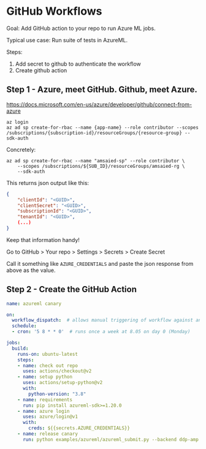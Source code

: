 # GitHub Workflows

Goal: Add GitHub action to your repo to run Azure ML jobs.

Typical use case: Run suite of tests in AzureML.

Steps:
1. Add secret to github to authenticate the workflow
2. Create github action


## Step 1 - Azure, meet GitHub. Github, meet Azure.

https://docs.microsoft.com/en-us/azure/developer/github/connect-from-azure


```
az login
az ad sp create-for-rbac --name {app-name} --role contributor --scopes /subscriptions/{subscription-id}/resourceGroups/{resource-group} --sdk-auth
```

Concretely:

```
az ad sp create-for-rbac --name "amsaied-sp" --role contributor \
    --scopes /subscriptions/${SUB_ID}/resourceGroups/amsaied-rg \
    --sdk-auth
```

This returns json output like this:

```json
{
    "clientId": "<GUID>",
    "clientSecret": "<GUID>",
    "subscriptionId": "<GUID>",
    "tenantId": "<GUID>",
    (...)
}
```

Keep that information handy!

Go to GitHub > Your repo > Settings > Secrets > Create Secret

Call it something like `AZURE_CREDENTIALS` and paste the json response from above as the value.

## Step 2 - Create the GitHub Action

```yaml
name: azureml canary

on:
  workflow_dispatch:  # allows manual triggering of workflow against any branch
  schedule:
  - cron: '5 8 * * 0'  # runs once a week at 8.05 on day 0 (Monday)

jobs:
  build:
    runs-on: ubuntu-latest
    steps:
    - name: check out repo
      uses: actions/checkout@v2
    - name: setup python
      uses: actions/setup-python@v2
      with: 
        python-version: "3.8"
    - name: requirements
      run: pip install azureml-sdk>=1.20.0
    - name: azure login
      uses: azure/login@v1
      with:
        creds: ${{secrets.AZURE_CREDENTIALS}}
    - name: release canary
      run: python examples/azureml/azureml_submit.py --backend ddp-amp --process_count 2 --wait
```